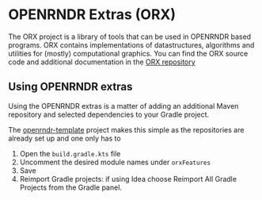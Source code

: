  
 # OPENRNDR Extras (ORX) 
 
 The ORX project is a library of tools that can be used in OPENRNDR based programs. ORX contains implementations of
datastructures, algorithms and utilities for (mostly) computational graphics. You can find the ORX source code and
additional documentation in the [ORX repository](https://github.com/openrndr/orx) 
 
 ## Using OPENRNDR extras 
 
 Using the OPENRNDR extras is a matter of adding an additional Maven repository and selected dependencies to your
Gradle project. 
 
 The [openrndr-template](https://github.com/openrndr/openrndr-template) project makes this simple as 
 the repositories are already set up and one only has to 
 
 1. Open the `build.gradle.kts` file
 2. Uncomment the desired module names under `orxFeatures`
 3. Save
 4. Reimport Gradle projects: if using Idea choose Reimport All Gradle Projects from the Gradle panel.
 
